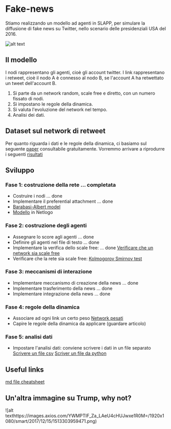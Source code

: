 # Fake-news
Stiamo realizzando un modello ad agenti in SLAPP, per simulare la diffusione di fake news su Twitter, nello scenario delle presidenziali 
USA del 2016.

![alt text](https://dynaimage.cdn.cnn.com/cnn/q_auto,h_600/https%3A%2F%2Fcdn.cnn.com%2Fcnnnext%2Fdam%2Fassets%2F180126190057-08-white-house-mueller-denial-quotes-restricted.jpg)

## Il modello
I nodi rappresentano gli agenti, cioè gli account twitter.
I link rappresentano i retweet, cioè il nodo A è connesso al nodo B, se l'account A ha retwettato un tweet dell'account B.
1. Si parte da un network random, scale free e diretto, con un numero fissato di nodi.
2. Si impostano le regole della dinamica.
3. Si valuta l'evoluzione del network nel tempo. 
4. Analisi dei dati. 

## Dataset sul network di retweet 
Per quanto riguarda i dati e le regole della dinamica, ci basiamo sul seguente [paper](https://www.nature.com/articles/s41467-018-07761-2) consultabile gratuitamente. 
Vorremmo arrivare a riprodurre i seguenti [risultati](https://www.nature.com/articles/s41467-018-07761-2/tables/2)

## Sviluppo
### Fase 1: costruzione della rete ... completata
- Costruire i nodi ... done
- Implementare il preferential attachment ... done
- [Barabasi-Albert model](https://en.wikipedia.org/wiki/Barab%C3%A1si%E2%80%93Albert_model)
- [Modello](https://ccl.northwestern.edu/netlogo/models/PreferentialAttachment) in Netlogo

### Fase 2: costruzione degli agenti 
- Assegnare lo score agli agenti ... done 
- Definire gli agenti nel file di testo ... done 
- Implementare la verifica dello scale free: ... done 
[Verificare che un network sia scale free](https://stackoverflow.com/questions/49908014/how-can-i-check-if-a-network-is-scale-free)
- Verificare che la rete sia scale free:
[Kolmogorov Smirnov test](https://en.wikipedia.org/wiki/Kolmogorov%E2%80%93Smirnov_test)

### Fase 3: meccanismi di interazione
- Implementare meccanismo di creazione della news ... done
- Implementare trasferimento della news ... done
- Implementare integrazione della news ... done

### Fase 4: regole della dinamica 
- Associare ad ogni link un certo peso
[Network pesati](https://networkx.github.io/documentation/stable/auto_examples/drawing/plot_weighted_graph.html)
- Capire le regole della dinamica da applicare (guardare articolo)

### Fase 5: analisi dati 
- Impostare l'analisi dati: conviene scrivere i dati in un file separato 
[Scrivere un file csv](https://www.programiz.com/python-programming/writing-csv-file)
[Scriver un file da python](https://www.w3schools.com/python/python_file_write.asp)

## Useful links
[md file cheatsheet](https://github.com/adam-p/markdown-here/wiki/Markdown-Cheatsheet)

## Un'altra immagine su Trump, why not?
![alt texthttps://images.axios.com/YWMPTIF_Za_LAeU4cHUJwxe1R0M=/1920x1080/smart/2017/12/15/1513303959471.png)
